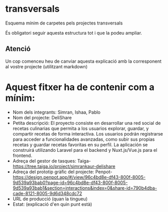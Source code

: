 # transversals
Esquema mínim de carpetes pels projectes transversals

És obligatori seguir aquesta estructura tot i que la podeu ampliar.

## Atenció
Un cop comenceu heu de canviar aquesta explicació amb la corresponent al vostre projecte (utilitzant markdown)

# Aquest fitxer ha de contenir com a mínim:
 * Nom dels integrants: Simran, Ishaa, Pablo
 * Nom del projecte: DeliShare
 * Petita descripció:  El proyecto consiste en desarrollar una red social de recetas culinarias que permita a los usuarios explorar, guardar, y compartir recetas de forma interactiva. Los usuarios podrán registrarse para acceder a funcionalidades avanzadas, como subir sus propias recetas y guardar recetas favoritas en su perfil. La aplicación se construirá utilizando Laravel para el backend y Nuxt.js/Vue.js para el frontend.
 * Adreça del gestor de tasques: Taiga- https://tree.taiga.io/project/simrankaur-delishare
 * Adreça del prototip gràfic del projecte: Penpot- https://design.penpot.app/#/view/96c4bd8e-df43-800f-8005-9d539a93bab0?page-id=96c4bd8e-df43-800f-8005-9d539a93bab1&section=interactions&index=0&share-id=790b4dba-cade-8121-8005-9d6d348cdc72
 * URL de producció (quan la tingueu)
 * Estat: (explicació d'en quin punt està)
